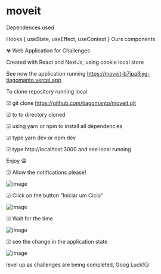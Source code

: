 # moveit

Dependences used

Hooks { useState, useEffect, useContext } Ours components 



☢ Web Application for Challenges

Created with React and NextJs, using cookie local store


See now the application running
https://moveit-b7ipa3jxg-tiagomanto.vercel.app


To clone repository running local

☑ git clone https://github.com/tiagomanto/moveit.git

☑ to to directory cloned

☑ using yarn or npm to install all dependencies

☑ type yarn dev or npm dev

☑ type http://localhost:3000 and see local running

Enjoy
😁

☑ Allow the notifications please!

![image](https://user-images.githubusercontent.com/17864074/109399434-8eb46200-7921-11eb-94af-69db402a60c6.png)


☑ Click on the button "Iniciar um Ciclo"

![image](https://user-images.githubusercontent.com/17864074/109399456-abe93080-7921-11eb-9f40-49f35f38a672.png)


☑ Wait for the time

![image](https://user-images.githubusercontent.com/17864074/109399460-b5729880-7921-11eb-8083-80b2953710a7.png)

☑ see the change in the application state

![image](https://user-images.githubusercontent.com/17864074/109399497-e8b52780-7921-11eb-8d07-b2b7b29b811d.png)

level up as challenges are being completed, Goog Luck!😏
